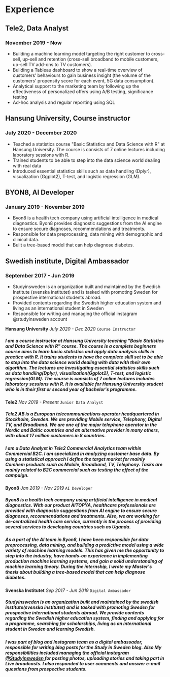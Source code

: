 
# Experience
## Tele2, Data Analyst
### November 2019 - Now
- Building a machine learning model targeting the right customer to cross-sell, up-sell and retention (cross-sell broadband to mobile customers, up-sell TV add-ons to TV customers).
- Building a Tableau dashboard to show a real-time overview of customers’ behaviours to gain business insight (the volume of the customers' propensity score for each event, 5G data consumption).
- Analytical support to the marketing team by following up the effectiveness of personalized offers using A/B testing, significance testing
- Ad-hoc analysis and regular reporting using SQL

## Hansung University, Course instructor
### July 2020 - December 2020
- Teached a statistics course "Basic Statistics and Data Science with R" at Hansung University. The course is consists of 7 online lectures including laboratory sessions with R.
- Trained students to be able to step into the data science world dealing with real data
- Introduced essential statistics skills such as data handling (Dplyr), visualization (Ggplot2), T-test, and logistic regression (GLM).

## BYON8, AI Developer
### January 2019 - November 2019
- Byon8 is a health tech company using artificial intelligence in medical diagnostics. Byon8 provides diagnostic suggestions from the AI engine to ensure secure diagnoses, recommendations and treatments.
- Responsible for data preprocessing, data mining with demographic and clinical data.
- Built a tree-based model that can help diagnose diabetes.

## Swedish institute, Digital Ambassador
### September 2017 - Jun 2019
- Studyinsweden is an organization built and maintained by the Swedish Institute (svenska institutet) and is tasked with promoting Sweden for prospective international students abroad.
- Provided contents regarding the Swedish higher education system and living as an international student in Sweden 
- Responsible for writing and managing the official instagram @studyinsweden account


 **Hansung University** *July 2020 - Dec 2020* 
 `Course Instructor`
  ##### I am a course instructor at Hansung University teaching "Basic Statistics and Data Science with R" course. The course is a complete beginners course aims to learn basic statistics and apply data analysis skills in practice with R. It trains students to have the complete skill set to be able to step into the data science world dealing with data with their own algorithm. The lectures are investigating essential statistics skills such as data handling(Dplyr), visualization(Ggplot2), T-test, and logistic regression(GLM). The course is consists of 7 online lectures includes laboratory sessions with R. It is available for Hansung University student who is in their first or second year of bachelor's programme.  

 **Tele2** *Nov 2019 - Present* 
 `Junior Data Analyst`
 ##### Tele2 AB is a European telecommunications operator headquartered in Stockholm, Sweden. We are providing Mobile service, Telephony, Digital TV, and Broadband. We are one of the major telephone operator in the Nordic and Baltic countries and an alternative provider in many others, with about 17 million customers in 8 countries.
 
##### I am a Data Analyst in Tele2 Commercial Analytics team within Commercial B2C. I am specialized in analyzing customer base data. By using a statistical approach I define the target market for mainly Comhem products such as Mobile, Broadband, TV, Telephony. Tasks are mainly related to B2C commercial such as testing the effect of the campaign.
 

 **Byon8** *Jan 2019 - Nov 2019* 
 `AI Developer`
 ##### Byon8 is a health tech company using artificial intelligence in medical diagnostics. With our product AITOPYA, healthcare professionals are provided with diagnostic suggestions from AI engine to ensure secure diagnoses, recommendations and treatments. Also, we are working for de-centralized health care service, currently in the process of providing several services to developing countries such as Uganda.

##### As a part of the AI team in Byon8, I have been responsible for data preprocessing, data mining, and building a predictive model using a wide variety of machine learning models. This has given me the opportunity to step into the industry, have hands-on experience in implementing production machine learning systems, and gain a solid understanding of machine learning theory. During the internship, I wrote my Master's thesis about building a tree-based model that can help diagnose diabetes.

**Svenska Institutet**  *Sep 2017 - Jun 2019* 
`Digital Ambassador`
##### Studyinsweden is an organization built and maintained by the swedish institute(svenska institutet) and is tasked with promoting Sweden for prospective international students abroad. We provide contents regarding the Swedish higher education system, finding and applying for a programme, searching for scholarships, living as an international student in Sweden and learning Swedish.

##### I was part of blog and Instagram team as a digital ambassador, responsible for writing blog posts for the Study in Sweden blog. Also My responsibilities included managing the official instagram  [@Studyinsweden](https://www.instagram.com/studyinsweden/) for posting photos, uploading stories and taking part in Live broadcasts. I also responded to user comments and answer e-mail questions from prospective students.
